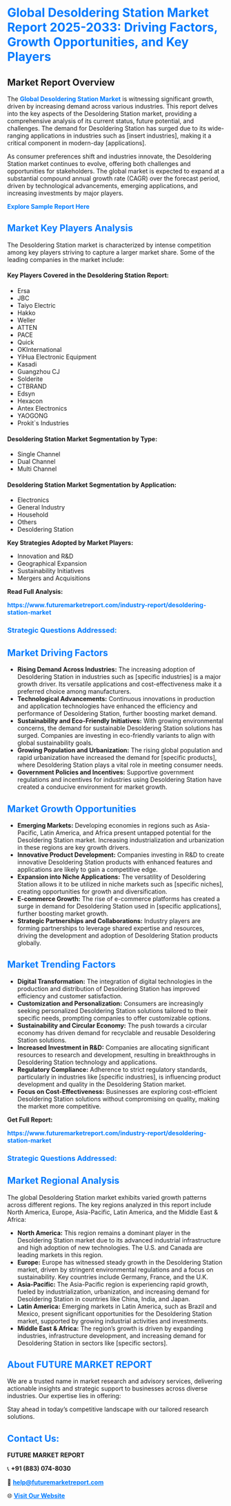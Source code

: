 <h1 style="color: #007BFF;">Global Desoldering Station Market Report 2025-2033: Driving Factors, Growth Opportunities, and Key Players</h1>

<section id="overview">
<h2>Market Report Overview</h2>
<p>The <a href="https://www.futuremarketreport.com/industry-report/desoldering-station-market" style="color: #007BFF; text-decoration: none;"><strong>Global Desoldering Station Market</strong></a> is witnessing significant growth, driven by increasing demand across various industries. This report delves into the key aspects of the Desoldering Station market, providing a comprehensive analysis of its current status, future potential, and challenges. The demand for Desoldering Station has surged due to its wide-ranging applications in industries such as [insert industries], making it a critical component in modern-day [applications].</p>
<p>As consumer preferences shift and industries innovate, the Desoldering Station market continues to evolve, offering both challenges and opportunities for stakeholders. The global market is expected to expand at a substantial compound annual growth rate (CAGR) over the forecast period, driven by technological advancements, emerging applications, and increasing investments by major players.</p>
</section>

<section id="overview">
<p><a href="https://www.futuremarketreport.com/request-sample/reportId=120590" style="color: #007BFF; text-decoration: none;"><strong>Explore Sample Report Here</strong></a></p>
</section>

<section id="key-players">
<h2 style="color: #007BFF;">Market Key Players Analysis</h2>
<p>The Desoldering Station market is characterized by intense competition among key players striving to capture a larger market share. Some of the leading companies in the market include:</p>
<h4>Key Players Covered in the Desoldering Station Report:</h4>
<ul><li>Ersa</li><li>JBC</li><li>Taiyo Electric</li><li>Hakko</li><li>Weller</li><li>ATTEN</li><li>PACE</li><li>Quick</li><li>OKInternational</li><li>YiHua Electronic Equipment</li><li>Kasadi</li><li>Guangzhou CJ</li><li>Solderite</li><li>CTBRAND</li><li>Edsyn</li><li>Hexacon</li><li>Antex Electronics</li><li>YAOGONG</li><li>Prokit`s Industries</li></ul>
<h4>Desoldering Station Market Segmentation by Type:</h4>
<ul><li>Single Channel</li><li>Dual Channel</li><li>Multi Channel</li></ul>

<h4>Desoldering Station Market Segmentation by Application:</h4>
<ul><li>Electronics</li><li>General Industry</li><li>Household</li><li>Others</li><li>Desoldering Station</li></ul>
<p><strong>Key Strategies Adopted by Market Players:</strong></p>
<ul>
<li>Innovation and R&D</li>
<li>Geographical Expansion</li>
<li>Sustainability Initiatives</li>
<li>Mergers and Acquisitions</li>
</ul>
</section>

<section>
<p><strong>Read Full Analysis: </strong></p><a href="https://www.futuremarketreport.com/industry-report/desoldering-station-market" style="color: #007BFF; text-decoration: none;"><strong>https://www.futuremarketreport.com/industry-report/desoldering-station-market</strong></a>
<h3 style="color: #007BFF;">Strategic Questions Addressed:</h3>
</section>

<section id="driving-factors">
<h2 style="color: #007BFF;">Market Driving Factors</h2>
<ul>
<li><strong>Rising Demand Across Industries:</strong> The increasing adoption of Desoldering Station in industries such as [specific industries] is a major growth driver. Its versatile applications and cost-effectiveness make it a preferred choice among manufacturers.</li>
<li><strong>Technological Advancements:</strong> Continuous innovations in production and application technologies have enhanced the efficiency and performance of Desoldering Station, further boosting market demand.</li>
<li><strong>Sustainability and Eco-Friendly Initiatives:</strong> With growing environmental concerns, the demand for sustainable Desoldering Station solutions has surged. Companies are investing in eco-friendly variants to align with global sustainability goals.</li>
<li><strong>Growing Population and Urbanization:</strong> The rising global population and rapid urbanization have increased the demand for [specific products], where Desoldering Station plays a vital role in meeting consumer needs.</li>
<li><strong>Government Policies and Incentives:</strong> Supportive government regulations and incentives for industries using Desoldering Station have created a conducive environment for market growth.</li>
</ul>
</section>

<section id="growth-opportunities">
<h2 style="color: #007BFF;">Market Growth Opportunities</h2>
<ul>
<li><strong>Emerging Markets:</strong> Developing economies in regions such as Asia-Pacific, Latin America, and Africa present untapped potential for the Desoldering Station market. Increasing industrialization and urbanization in these regions are key growth drivers.</li>
<li><strong>Innovative Product Development:</strong> Companies investing in R&D to create innovative Desoldering Station products with enhanced features and applications are likely to gain a competitive edge.</li>
<li><strong>Expansion into Niche Applications:</strong> The versatility of Desoldering Station allows it to be utilized in niche markets such as [specific niches], creating opportunities for growth and diversification.</li>
<li><strong>E-commerce Growth:</strong> The rise of e-commerce platforms has created a surge in demand for Desoldering Station used in [specific applications], further boosting market growth.</li>
<li><strong>Strategic Partnerships and Collaborations:</strong> Industry players are forming partnerships to leverage shared expertise and resources, driving the development and adoption of Desoldering Station products globally.</li>
</ul>
</section>

<section id="trending-factors">
<h2 style="color: #007BFF;">Market Trending Factors</h2>
<ul>
<li><strong>Digital Transformation:</strong> The integration of digital technologies in the production and distribution of Desoldering Station has improved efficiency and customer satisfaction.</li>
<li><strong>Customization and Personalization:</strong> Consumers are increasingly seeking personalized Desoldering Station solutions tailored to their specific needs, prompting companies to offer customizable options.</li>
<li><strong>Sustainability and Circular Economy:</strong> The push towards a circular economy has driven demand for recyclable and reusable Desoldering Station solutions.</li>
<li><strong>Increased Investment in R&D:</strong> Companies are allocating significant resources to research and development, resulting in breakthroughs in Desoldering Station technology and applications.</li>
<li><strong>Regulatory Compliance:</strong> Adherence to strict regulatory standards, particularly in industries like [specific industries], is influencing product development and quality in the Desoldering Station market.</li>
<li><strong>Focus on Cost-Effectiveness:</strong> Businesses are exploring cost-efficient Desoldering Station solutions without compromising on quality, making the market more competitive.</li>
</ul>
</section>

<section>
<p><strong>Get Full Report: </strong></p><a href="https://www.futuremarketreport.com/industry-report/desoldering-station-market" style="color: #007BFF; text-decoration: none;"><strong>https://www.futuremarketreport.com/industry-report/desoldering-station-market</strong></a>
<h3 style="color: #007BFF;">Strategic Questions Addressed:</h3>
</section>


<section id="regional-analysis">
<h2 style="color: #007BFF;">Market Regional Analysis</h2>
<p>The global Desoldering Station market exhibits varied growth patterns across different regions. The key regions analyzed in this report include North America, Europe, Asia-Pacific, Latin America, and the Middle East & Africa:</p>
<ul>
<li><strong>North America:</strong> This region remains a dominant player in the Desoldering Station market due to its advanced industrial infrastructure and high adoption of new technologies. The U.S. and Canada are leading markets in this region.</li>
<li><strong>Europe:</strong> Europe has witnessed steady growth in the Desoldering Station market, driven by stringent environmental regulations and a focus on sustainability. Key countries include Germany, France, and the U.K.</li>
<li><strong>Asia-Pacific:</strong> The Asia-Pacific region is experiencing rapid growth, fueled by industrialization, urbanization, and increasing demand for Desoldering Station in countries like China, India, and Japan.</li>
<li><strong>Latin America:</strong> Emerging markets in Latin America, such as Brazil and Mexico, present significant opportunities for the Desoldering Station market, supported by growing industrial activities and investments.</li>
<li><strong>Middle East & Africa:</strong> The region’s growth is driven by expanding industries, infrastructure development, and increasing demand for Desoldering Station in sectors like [specific sectors].</li>
</ul>
</section>

<footer>
<h2 style="color: #007BFF;">About FUTURE MARKET REPORT</h2>
<p>We are a trusted name in market research and advisory services, delivering actionable insights and strategic support to businesses across diverse industries. Our expertise lies in offering:</p>

<p>Stay ahead in today’s competitive landscape with our tailored research solutions.</p>

<h2 style="color: #007BFF;">Contact Us:</h2>
<p><strong>FUTURE MARKET REPORT</strong></p>
<p>📞 <strong>+91 (883) 074-8030</strong></p>
<p>📧 <strong><a href="mailto:help@futuremarketreport.com" style="color: #007BFF;">help@futuremarketreport.com</a></strong></p>
<p>🌐 <strong><a href="https://www.futuremarketreport.com/" style="color: #007BFF;">Visit Our Website</a></strong></p>
</footer>